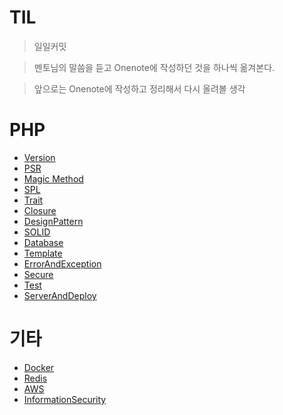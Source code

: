 # TIL

> 일일커밋

> 멘토님의 말씀을 듣고 Onenote에 작성하던 것을 하나씩 옮겨본다.

> 앞으로는 Onenote에 작성하고 정리해서 다시 올려볼 생각

# PHP

* [Version](https://github.com/kso1204/TIL/blob/main/PHP/Version.md)
* [PSR](https://github.com/kso1204/TIL/blob/main/PHP/PSR.md)
* [Magic Method](https://github.com/kso1204/TIL/blob/main/PHP/Magic.md)
* [SPL](https://github.com/kso1204/TIL/blob/main/PHP/SPL.md)
* [Trait](https://github.com/kso1204/TIL/blob/main/PHP/Trait.md)
* [Closure](https://github.com/kso1204/TIL/blob/main/PHP/Closure.md)
* [DesignPattern](https://github.com/kso1204/TIL/blob/main/PHP/DesignPattern.md)
* [SOLID](https://github.com/kso1204/TIL/blob/main/PHP/SOLID.md)
* [Database](https://github.com/kso1204/TIL/blob/main/PHP/Database.md)
* [Template](https://github.com/kso1204/TIL/blob/main/PHP/Template.md)
* [ErrorAndException](https://github.com/kso1204/TIL/blob/main/PHP/ErrorAndException.md)
* [Secure](https://github.com/kso1204/TIL/blob/main/PHP/Secure.md)
* [Test](https://github.com/kso1204/TIL/blob/main/PHP/Test.md)
* [ServerAndDeploy](https://github.com/kso1204/TIL/blob/main/PHP/ServerAndDeploy.md)


# 기타

* [Docker](https://github.com/kso1204/TIL/blob/main/ETC/Docker.md)
* [Redis](https://github.com/kso1204/TIL/blob/main/ETC/Redis.md)
* [AWS](https://github.com/kso1204/TIL/blob/main/ETC/AWS.md)
* [InformationSecurity](https://github.com/kso1204/TIL/blob/main/ETC/InformationSecurity.md)